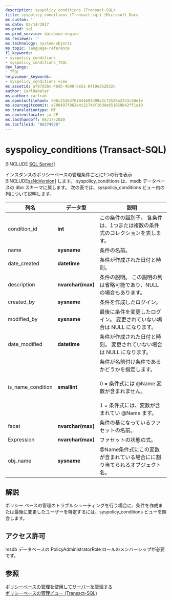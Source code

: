 ```yaml
---
description: syspolicy_conditions (Transact-SQL)
title: syspolicy_conditions (Transact-sql) |Microsoft Docs
ms.custom: ''
ms.date: 03/14/2017
ms.prod: sql
ms.prod_service: database-engine
ms.reviewer: ''
ms.technology: system-objects
ms.topic: language-reference
f1_keywords:
- syspolicy_conditions
- syspolicy_conditions_TSQL
dev_langs:
- TSQL
helpviewer_keywords:
- syspolicy_conditions view
ms.assetid: af97d26c-4bd5-4b08-be51-8419e3b2832c
author: CarlRabeler
ms.author: carlrab
ms.openlocfilehash: 598c25263761041693d99a2c72526a2333c50e1e
ms.sourcegitcommit: e700497f962e4c2274df16d9e651059b42ff1a10
ms.translationtype: MT
ms.contentlocale: ja-JP
ms.lasthandoff: 08/17/2020
ms.locfileid: "88374928"
---
```

# <a name="syspolicy_conditions-transact-sql"></a>syspolicy_conditions (Transact-SQL)
[!INCLUDE [SQL Server](../../includes/applies-to-version/sqlserver.md)]

  インスタンスのポリシーベースの管理条件ごとに1つの行を表示 [!INCLUDE[ssNoVersion](../../includes/ssnoversion-md.md)] します。 syspolicy_conditions は、msdb データベースの dbo スキーマに属します。 次の表では、syspolicy_conditions ビュー内の列について説明します。  
  
|列名|データ型|説明|  
|-----------------|---------------|-----------------|  
|condition_id|**int**|この条件の識別子。 各条件は、1つまたは複数の条件式のコレクションを表します。|  
|name|**sysname**|条件の名前。|  
|date_created|**datetime**|条件が作成された日付と時刻。|  
|description|**nvarchar(max)**|条件の説明。 この説明の列は省略可能であり、NULL の場合もあります。|  
|created_by|**sysname**|条件を作成したログイン。|  
|modified_by|**sysname**|最後に条件を変更したログイン。 変更されていない場合は NULL になります。|  
|date_modified|**datetime**|条件が作成された日付と時刻。 変更されていない場合は NULL になります。|  
|is_name_condition|**smallint**|条件が名前付け条件であるかどうかを指定します。<br /><br /> 0 = 条件式には @Name 変数が含まれません。<br /><br /> 1 = 条件式には、変数が含まれてい @Name ます。|  
|facet|**nvarchar(max)**|条件の基になっているファセットの名前。|  
|Expression|**nvarchar(max)**|ファセットの状態の式。|  
|obj_name|**sysname**|@Name条件式にこの変数が含まれている場合にに割り当てられるオブジェクト名。|  
  
## <a name="remarks"></a>解説  
 ポリシー ベースの管理のトラブルシューティングを行う場合に、条件を作成または最後に変更したユーザーを特定するには、syspolicy_conditions ビューを照会します。  
  
## <a name="permissions"></a>アクセス許可  
 msdb データベースの PolicyAdministratorRole ロールのメンバーシップが必要です。  
  
## <a name="see-also"></a>参照  
 [ポリシーベースの管理を使用してサーバーを管理する](../../relational-databases/policy-based-management/administer-servers-by-using-policy-based-management.md)   
 [ポリシーベースの管理ビュー &#40;Transact-SQL&#41;](../../relational-databases/system-catalog-views/policy-based-management-views-transact-sql.md)  
  
  
